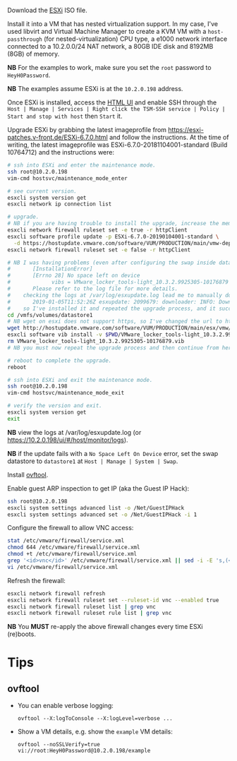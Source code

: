 Download the [ESXi](https://www.vmware.com/go/get-free-esxi) ISO file.

Install it into a VM that has nested virtualization support. In my case, I've used libvirt and Virtual Machine Manager to create a KVM VM with a `host-passthrough` (for nested-virtualization) CPU type, a e1000 network interface connected to a 10.2.0.0/24 NAT network, a 80GB IDE disk and 8192MB (8GB) of memory.

**NB** For the examples to work, make sure you set the `root` password to `HeyH0Password`.

**NB** The examples assume ESXi is at the `10.2.0.198` address.

Once ESXi is installed, access the [HTML UI](https://10.2.0.198) and enable SSH through the `Host | Manage | Services | Right click the TSM-SSH service | Policy | Start and stop with host` then `Start` it.

Upgrade ESXi by grabbing the latest imageprofile from https://esxi-patches.v-front.de/ESXi-6.7.0.html and follow the instructions. At the time of writing, the latest imageprofile was ESXi-6.7.0-20181104001-standard (Build 10764712) and the instructions were:

```bash
# ssh into ESXi and enter the maintenance mode.
ssh root@10.2.0.198
vim-cmd hostsvc/maintenance_mode_enter

# see current version.
esxcli system version get
esxcli network ip connection list

# upgrade.
# NB if you are having trouble to install the upgrade, increase the memory of the VM.
esxcli network firewall ruleset set -e true -r httpClient
esxcli software profile update -p ESXi-6.7.0-20190104001-standard \
  -d https://hostupdate.vmware.com/software/VUM/PRODUCTION/main/vmw-depot-index.xml
esxcli network firewall ruleset set -e false -r httpClient

# NB I was having problems (even after configuring the swap inside datastore1):
#       [InstallationError]
#       [Errno 28] No space left on device
#             vibs = VMware_locker_tools-light_10.3.2.9925305-10176879
#       Please refer to the log file for more details.
#    checking the logs at /var/log/esxupdate.log lead me to manually download and install this vib:
#       2019-01-05T11:52:26Z esxupdate: 2099679: downloader: INFO: Downloading https://hostupdate.vmware.com/software/VUM/PRODUCTION/main/esx/vmw/vib20/tools-light/VMware_locker_tools-light_10.3.2.9925305-10176879.vib to /tmp/vibdownload/VMware_locker_tools-light_10.3.2.9925305-10176879.vib
#    so I've installed it and repeated the upgrade process, and it succeeded.
cd /vmfs/volumes/datastore1
# NB wget on esxi does not support https, so I've changed the url to http.
wget http://hostupdate.vmware.com/software/VUM/PRODUCTION/main/esx/vmw/vib20/tools-light/VMware_locker_tools-light_10.3.2.9925305-10176879.vib
esxcli software vib install -v $PWD/VMware_locker_tools-light_10.3.2.9925305-10176879.vib
rm VMware_locker_tools-light_10.3.2.9925305-10176879.vib
# NB you must now repeat the upgrade process and then continue from here.

# reboot to complete the upgrade.
reboot

# ssh into ESXi and exit the maintenance mode.
ssh root@10.2.0.198
vim-cmd hostsvc/maintenance_mode_exit

# verify the version and exit.
esxcli system version get
exit
```

**NB** view the logs at /var/log/esxupdate.log (or https://10.2.0.198/ui/#/host/monitor/logs).

**NB** if the update fails with a `No Space Left On Device` error, set the swap datastore to `datastore1` at `Host | Manage | System | Swap`.

Install [ovftool](https://www.vmware.com/support/developer/ovf/).

Enable guest ARP inspection to get IP (aka the Guest IP Hack):

```bash
ssh root@10.2.0.198
esxcli system settings advanced list -o /Net/GuestIPHack
esxcli system settings advanced set -o /Net/GuestIPHack -i 1
```

Configure the firewall to allow VNC access:

```bash
stat /etc/vmware/firewall/service.xml
chmod 644 /etc/vmware/firewall/service.xml
chmod +t /etc/vmware/firewall/service.xml
grep '<id>vnc</id>' /etc/vmware/firewall/service.xml || sed -i -E 's,(</ConfigRoot>),<service id="1000"><id>vnc</id><rule id="0000"><direction>inbound</direction><protocol>tcp</protocol><porttype>dst</porttype><port><begin>5900</begin><end>6000</end></port></rule></service>\n\1,' /etc/vmware/firewall/service.xml
vi /etc/vmware/firewall/service.xml
```

Refresh the firewall:

```bash
esxcli network firewall refresh
esxcli network firewall ruleset set --ruleset-id vnc --enabled true
esxcli network firewall ruleset list | grep vnc
esxcli network firewall ruleset rule list | grep vnc
```

**NB** You **MUST** re-apply the above firewall changes every time ESXi (re)boots.


# Tips

## ovftool

* You can enable verbose logging:

    ```
    ovftool --X:logToConsole --X:logLevel=verbose ...
    ```

* Show a VM details, e.g. show the `example` VM details:

    ```
    ovftool --noSSLVerify=true vi://root:HeyH0Password@10.2.0.198/example
    ```
